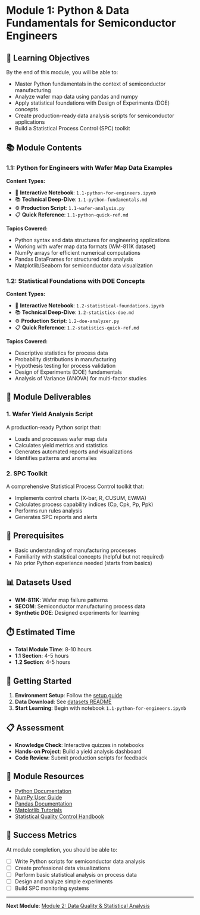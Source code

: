 # Module 1: Python & Data Fundamentals for Semiconductor Engineers

## 🎯 Learning Objectives

By the end of this module, you will be able to:

- Master Python fundamentals in the context of semiconductor manufacturing
- Analyze wafer map data using pandas and numpy
- Apply statistical foundations with Design of Experiments (DOE) concepts
- Create production-ready data analysis scripts for semiconductor applications
- Build a Statistical Process Control (SPC) toolkit

## 📚 Module Contents

### 1.1: Python for Engineers with Wafer Map Data Examples

**Content Types:**
- 📓 **Interactive Notebook**: `1.1-python-for-engineers.ipynb`
- 📚 **Technical Deep-Dive**: `1.1-python-fundamentals.md`
- ⚙️ **Production Script**: `1.1-wafer-analysis.py`
- 📋 **Quick Reference**: `1.1-python-quick-ref.md`

**Topics Covered:**
- Python syntax and data structures for engineering applications
- Working with wafer map data formats (WM-811K dataset)
- NumPy arrays for efficient numerical computations
- Pandas DataFrames for structured data analysis
- Matplotlib/Seaborn for semiconductor data visualization

### 1.2: Statistical Foundations with DOE Concepts

**Content Types:**
- 📓 **Interactive Notebook**: `1.2-statistical-foundations.ipynb`
- 📚 **Technical Deep-Dive**: `1.2-statistics-doe.md`
- ⚙️ **Production Script**: `1.2-doe-analyzer.py`
- 📋 **Quick Reference**: `1.2-statistics-quick-ref.md`

**Topics Covered:**
- Descriptive statistics for process data
- Probability distributions in manufacturing
- Hypothesis testing for process validation
- Design of Experiments (DOE) fundamentals
- Analysis of Variance (ANOVA) for multi-factor studies

## 🎯 Module Deliverables

### 1. Wafer Yield Analysis Script
A production-ready Python script that:
- Loads and processes wafer map data
- Calculates yield metrics and statistics
- Generates automated reports and visualizations
- Identifies patterns and anomalies

### 2. SPC Toolkit
A comprehensive Statistical Process Control toolkit that:
- Implements control charts (X-bar, R, CUSUM, EWMA)
- Calculates process capability indices (Cp, Cpk, Pp, Ppk)
- Performs run rules analysis
- Generates SPC reports and alerts

## 🔧 Prerequisites

- Basic understanding of manufacturing processes
- Familiarity with statistical concepts (helpful but not required)
- No prior Python experience needed (starts from basics)

## 📊 Datasets Used

- **WM-811K**: Wafer map failure patterns
- **SECOM**: Semiconductor manufacturing process data
- **Synthetic DOE**: Designed experiments for learning

## ⏱️ Estimated Time

- **Total Module Time**: 8-10 hours
- **1.1 Section**: 4-5 hours
- **1.2 Section**: 4-5 hours

## 🚀 Getting Started

1. **Environment Setup**: Follow the [setup guide](../../../docs/setup-guide.md)
2. **Data Download**: See [datasets README](../../../datasets/README.md)
3. **Start Learning**: Begin with notebook `1.1-python-for-engineers.ipynb`

## 📋 Assessment

- **Knowledge Check**: Interactive quizzes in notebooks
- **Hands-on Project**: Build a yield analysis dashboard
- **Code Review**: Submit production scripts for feedback

## 🔗 Module Resources

- [Python Documentation](https://docs.python.org/3/)
- [NumPy User Guide](https://numpy.org/doc/stable/user/)
- [Pandas Documentation](https://pandas.pydata.org/docs/)
- [Matplotlib Tutorials](https://matplotlib.org/stable/tutorials/index.html)
- [Statistical Quality Control Handbook](../../../resources/spc-handbook.md)

## 🎯 Success Metrics

At module completion, you should be able to:
- [ ] Write Python scripts for semiconductor data analysis
- [ ] Create professional data visualizations
- [ ] Perform basic statistical analysis on process data
- [ ] Design and analyze simple experiments
- [ ] Build SPC monitoring systems

---

**Next Module**: [Module 2: Data Quality & Statistical Analysis](../module-2/README.md)
